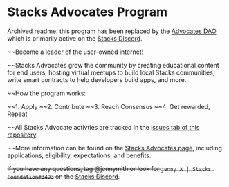 # Stacks Advocates Program
Archived readme: this program has been replaced by the [Advocates DAO](https://github.com/stx-advox) which is primarily active on the [Stacks Discord](https://discord.com/invite/zrvWsQC).

~~Become a leader of the user-owned internet!

~~Stacks Advocates grow the community by creating educational content for end users, hosting virtual meetups to build local Stacks communities, write smart contracts to help developers build apps, and more.

~~How the program works:

~~1. Apply
~~2. Contribute
~~3. Reach Consensus
~~4. Get rewarded, Repeat

~~All Stacks Advocate activties are tracked in the [issues tab of this repository](https://github.com/stacksgov/stacks-advocates/issues).

~~More information can be found on the [Stacks Advocates page](https://community.stacks.org/advocates), including applications, eligibility, expectations, and benefits.

~~If you have any questions, tag @jennymith or look for `jenny Ӿ | Stacks Foundation#3493` on the [Stacks Discord](https://stacks.chat).~~
